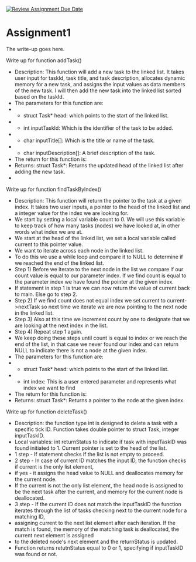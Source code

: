 [![Review Assignment Due Date](https://classroom.github.com/assets/deadline-readme-button-24ddc0f5d75046c5622901739e7c5dd533143b0c8e959d652212380cedb1ea36.svg)](https://classroom.github.com/a/8xUcoGNc)
# Assignment1
The write-up goes here.

Write up for function addTask()
* Description: This function will add a new task to the linked list.  It takes user input for taskId, task title,
  and task description, allocates dynamic memory for a new task, and assigns the input values as data members
  of the new task. I will then add the new task into the linked list sorted based on the taskId.
* The parameters for this function are:
* - struct Task* head: which points to the start of the linked list.
* - int inputTaskId: Which is the identifier of the task to be added.
* - char inputTitle[]: Which is the title or name of the task.
* - char inputDescription[]: A brief description of the task.
* The return for this function is:
* Returns: struct Task*: Returns the updated head of the linked list after adding the new task.
* 

Write up for function findTaskByIndex()
* Description: This function will return the pointer to the task at a given index. It takes two user inputs, a pointer to the head of the linked list and a integer value for the index we are looking for.
* We start by setting a local variable count to 0. We will use this variable to keep track of how many tasks (nodes) we have looked at, in other words what index we are at.
* We start at the head of the linked list, we set a local variable called current to this pointer value.
* We want to iterate across each node in the linked list.
* To do this we use a while loop and compare it to NULL to determine if we reached the end of the linked list.
* Step 1) Before we iterate to the next node in the list we compare if our count value is equal to our parameter index. If we find count is equal to the parameter index we have found the pointer at the given index. 
* If statement in step 1 is true we can now return the value of current back to main. Else go to step 2.
* Step 2) If we find count does not equal index we set current to current->nextTask so next time we iterate we are now pointing to the next node in the linked list.
* Step 3) Also at this time we increment count by one to designate that we are looking at the next index in the list.
* Step 4) Repeat step 1 again.
* We keep doing these steps until count is equal to index or we reach the end of the list, in that case we never found our index and can return NULL to indicate there is not a node at the given index.
* The parameters for this function are:
* - struct Task* head: which points to the start of the linked list.
* - int index: This is a user entered parameter and represents what index we want to find
* The return for this function is:
* Returns: struct Task*: Returns a pointer to the node at the given index. 


Write up for function deleteTask()
* Description: the function type int is designed to delete a task with a specific tick ID. Function takes double pointer to struct Task, integer inputTaskID.
* Local variables: int returnStatus to indicate if task with inputTaskID was found initiated to 1. Current pointer is set to the head of the list.
* 1 step - If statement checks if the list is not empty to proceed.
* 2 step - In case of current ID matches the input ID, the function checks if current is the only list element,
* if yes - it assigns the head value to NULL and deallocates memory for the current node.
* If the current is not the only list element, the head node is assigned to be the next task after the current, and memory for the current node is deallocated.
* 3 step - If the current ID does not match the inputTaskID the function iterates through the list of tasks checking next to the current node for a matching ID,
* assigning current to the next list element after each iteration. If the match is found, the memory of the matching task is deallocated, the current next element is assigned
* to the deleted node's next element and the returnStatus is updated.
* Function returns retutnStatus equal to 0 or 1, specifying if inputTaskID was found or not. 

